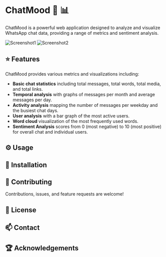 # ChatMood :speech_balloon: :bar_chart:

ChatMood is a powerful web application designed to analyze and visualize WhatsApp chat data, providing a range of metrics and sentiment analysis.

![Screenshot1](link-to-screenshot1-goes-here)
![Screenshot2](link-to-screenshot2-goes-here)
<!-- Add more screenshots if needed -->

## :star: Features

ChatMood provides various metrics and visualizations including:

- **Basic chat statistics** including total messages, total words, total media, and total links.
- **Temporal analysis** with graphs of messages per month and average messages per day.
- **Activity analysis** mapping the number of messages per weekday and the busiest chat days.
- **User analysis** with a bar graph of the most active users.
- **Word cloud** visualization of the most frequently used words.
- **Sentiment Analysis** scores from 0 (most negative) to 10 (most positive) for overall chat and individual users.

## :gear: Usage

<!-- Add instructions on how to use your app here -->

## :wrench: Installation 

<!-- Add instructions on how to install your app here -->

## :handshake: Contributing

Contributions, issues, and feature requests are welcome!

## :memo: License

<!-- Add license information here -->

## :mailbox: Contact

<!-- Add contact information here -->

## :trophy: Acknowledgements

<!-- Acknowledge the work of others here -->

